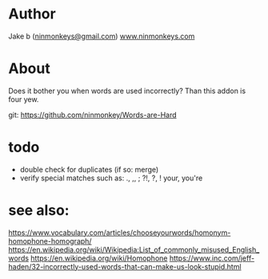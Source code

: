 # Author
Jake b (ninmonkeys@gmail.com) www.ninmonkeys.com

# About

Does it bother you when words are used incorrectly?
Than this addon is four yew.

git: https://github.com/ninmonkey/Words-are-Hard

# todo

- double check for duplicates (if so: merge)
- verify special matches such as:
    \., \,, \;
    \?\!, \?, \!
    your, you're

# see also:

https://www.vocabulary.com/articles/chooseyourwords/homonym-homophone-homograph/
https://en.wikipedia.org/wiki/Wikipedia:List_of_commonly_misused_English_words
https://en.wikipedia.org/wiki/Homophone
https://www.inc.com/jeff-haden/32-incorrectly-used-words-that-can-make-us-look-stupid.html